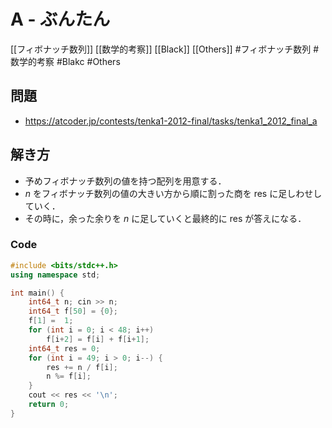 # A - ぶんたん
[[フィボナッチ数列]] [[数学的考察]] [[Black]] [[Others]]
#フィボナッチ数列 #数学的考察 #Blakc #Others 

## 問題
- https://atcoder.jp/contests/tenka1-2012-final/tasks/tenka1_2012_final_a

## 解き方
- 予めフィボナッチ数列の値を持つ配列を用意する．
- $n$ をフィボナッチ数列の値の大きい方から順に割った商を res に足しわせしていく．
- その時に，余った余りを $n$ に足していくと最終的に res が答えになる．

### Code
```c++
#include <bits/stdc++.h>
using namespace std;

int main() {
	int64_t n; cin >> n;
	int64_t f[50] = {0};
	f[1] =  1;
	for (int i = 0; i < 48; i++)
		f[i+2] = f[i] + f[i+1];
	int64_t res = 0;
	for (int i = 49; i > 0; i--) {
		res += n / f[i];
		n %= f[i];
	}
	cout << res << '\n';
	return 0;
}
```